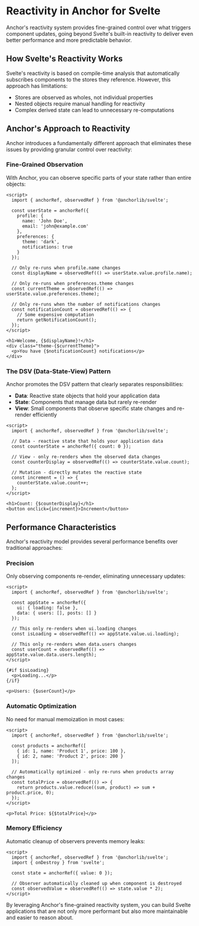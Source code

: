 # Reactivity in Anchor for Svelte

Anchor's reactivity system provides fine-grained control over what triggers component updates, going beyond Svelte's built-in reactivity to deliver even better performance and more predictable behavior.

## How Svelte's Reactivity Works

Svelte's reactivity is based on compile-time analysis that automatically subscribes components to the stores they reference. However, this approach has limitations:

- Stores are observed as wholes, not individual properties
- Nested objects require manual handling for reactivity
- Complex derived state can lead to unnecessary re-computations

## Anchor's Approach to Reactivity

Anchor introduces a fundamentally different approach that eliminates these issues by providing granular control over reactivity:

### Fine-Grained Observation

With Anchor, you can observe specific parts of your state rather than entire objects:

```sveltehtml
<script>
  import { anchorRef, observedRef } from '@anchorlib/svelte';

  const userState = anchorRef({
    profile: {
      name: 'John Doe',
      email: 'john@example.com'
    },
    preferences: {
      theme: 'dark',
      notifications: true
    }
  });

  // Only re-runs when profile.name changes
  const displayName = observedRef(() => userState.value.profile.name);

  // Only re-runs when preferences.theme changes
  const currentTheme = observedRef(() => userState.value.preferences.theme);

  // Only re-runs when the number of notifications changes
  const notificationCount = observedRef(() => {
    // Some expensive computation
    return getNotificationCount();
  });
</script>

<h1>Welcome, {$displayName}!</h1>
<div class="theme-{$currentTheme}">
  <p>You have {$notificationCount} notifications</p>
</div>
```

### The DSV (Data-State-View) Pattern

Anchor promotes the DSV pattern that clearly separates responsibilities:

- **Data**: Reactive state objects that hold your application data
- **State**: Components that manage data but rarely re-render
- **View**: Small components that observe specific state changes and re-render efficiently

```sveltehtml
<script>
  import { anchorRef, observedRef } from '@anchorlib/svelte';

  // Data - reactive state that holds your application data
  const counterState = anchorRef({ count: 0 });

  // View - only re-renders when the observed data changes
  const counterDisplay = observedRef(() => counterState.value.count);

  // Mutation - directly mutates the reactive state
  const increment = () => {
    counterState.value.count++;
  };
</script>

<h1>Count: {$counterDisplay}</h1>
<button onclick={increment}>Increment</button>
```

## Performance Characteristics

Anchor's reactivity model provides several performance benefits over traditional approaches:

### Precision

Only observing components re-render, eliminating unnecessary updates:

```sveltehtml
<script>
  import { anchorRef, observedRef } from '@anchorlib/svelte';

  const appState = anchorRef({
    ui: { loading: false },
    data: { users: [], posts: [] }
  });

  // This only re-renders when ui.loading changes
  const isLoading = observedRef(() => appState.value.ui.loading);

  // This only re-renders when data.users changes
  const userCount = observedRef(() => appState.value.data.users.length);
</script>

{#if $isLoading}
  <p>Loading...</p>
{/if}

<p>Users: {$userCount}</p>
```

### Automatic Optimization

No need for manual memoization in most cases:

```sveltehtml
<script>
  import { anchorRef, observedRef } from '@anchorlib/svelte';

  const products = anchorRef([
    { id: 1, name: 'Product 1', price: 100 },
    { id: 2, name: 'Product 2', price: 200 }
  ]);

  // Automatically optimized - only re-runs when products array changes
  const totalPrice = observedRef(() => {
    return products.value.reduce((sum, product) => sum + product.price, 0);
  });
</script>

<p>Total Price: ${$totalPrice}</p>
```

### Memory Efficiency

Automatic cleanup of observers prevents memory leaks:

```sveltehtml
<script>
  import { anchorRef, observedRef } from '@anchorlib/svelte';
  import { onDestroy } from 'svelte';

  const state = anchorRef({ value: 0 });

  // Observer automatically cleaned up when component is destroyed
  const observedValue = observedRef(() => state.value * 2);
</script>
```

By leveraging Anchor's fine-grained reactivity system, you can build Svelte applications that are not only more performant but also more maintainable and easier to reason about.
